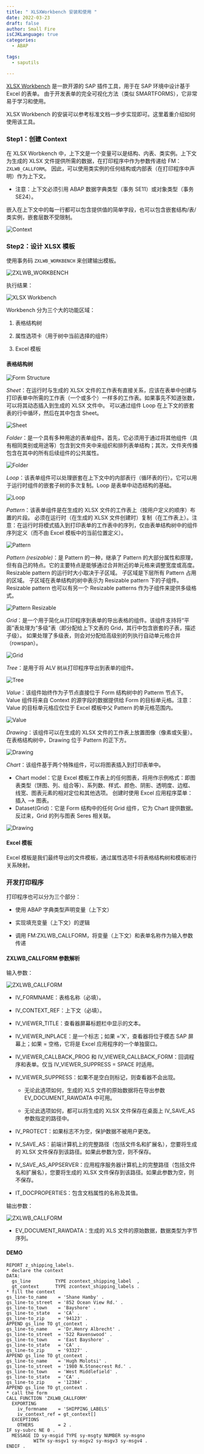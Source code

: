 ```yaml
---
title: " XLSXWorkbench 安装和使用 "
date: 2022-03-23
draft: false
author: Small Fire
isCJKLanguage: true
categories: 
  - ABAP

tags: 
  - saputils

---
```


[XLSX Workbench](https://sites.google.com/site/sapxlwb/home/eng) 是一款开源的 SAP 插件工具，用于在 SAP 环境中设计基于 Excel 的表单。 由于开发表单的完全可视化方法（类似 SMARTFORMS），它非常易于学习和使用。

XLSX Workbench 的安装可以参考标准文档一步步实现即可。这里着重介绍如何使用该工具。

### Step1：创建 Context

在 XLSX Worbkench 中，上下文是一个变量可以是结构、内表、类实例。上下文为生成的 XLSX 文件提供所需的数据，在打印程序中作为参数传递给 FM：`ZXLWB_CALLFORM`。 因此，可以使用类实例的任何结构或内部表（在打印程序中声明）作为上下文。 

- 注意：上下文必须引用 ABAP 数据字典类型（事务 SE11）或对象类型（事务 SE24）。

嵌入在上下文中的每一行都可以包含提供值的简单字段，也可以包含嵌套结构/表/类实例，嵌套层数不受限制。

![Context](/images/ABAP/ABAP_XLSXWorkbench0.gif)

### Step2：设计 XLSX 模板

使用事务码 `ZXLWB_WORKBENCH` 来创建输出模板。

![ZXLWB_WORKBENCH](/images/ABAP/ABAP_XLSXWorkbench2.png)

执行结果：

![XLSX Workbench](/images/ABAP/ABAP_XLSXWorkbench2_1.png)

Workbench 分为三个大的功能区域：

1. 表格结构树

2. 属性选项卡（用于树中当前选择的组件）

3. Excel 模板

#### 表格结构树

![Form Structure](/images/ABAP/ABAP_XLSXWorkbench2_2.png)

*Sheet*：在运行时与生成的 XLSX 文件的工作表有直接关系，应该在表单中创建与打印表单中所需的工作表（一个或多个）一样多的工作表。如果事先不知道张数，可以将其动态插入到生成的 XLSX 文件中。 可以通过组件 Loop 在上下文的嵌套表的行中循环，然后在其中包含 Sheet。

![Sheet](/images/ABAP/ABAP_XLSXWorkbench2_3.png)

*Folder*：是一个具有多种用途的表单组件。首先，它必须用于通过将其他组件（具有相同类别或用途等）包含到文件夹中来组织和排列表单结构；其次，文件夹传播包含在其中的所有后续组件的公共属性。

![Folder](/images/ABAP/ABAP_XLSXWorkbench2_4.png)

*Loop*：该表单组件可以处理嵌套在上下文中的内部表行（循环表的行）。它可以用于运行时组件的嵌套子树的多次复制。Loop 是表单中动态结构的基础。

![Loop](/images/ABAP/ABAP_XLSXWorkbench2_5.png)

*Pattern*：该表单组件是在生成的 XLSX 文件的工作表上（按用户定义的顺序）布置的片段。 必须在运行时（在生成的 XLSX 文件创建时）复制（在工作表上）。注意：在运行时将模式插入到打印表单的工作表中的序列，仅由表单结构树中的组件序列定义（而不由 Excel 模板中的当前位置定义）。

![Pattern](/images/ABAP/ABAP_XLSXWorkbench2_6.png)

*Pattern (resizable)*：是 Pattern 的一种，继承了 Pattern 的大部分属性和原理，但有自己的特点。它的主要特点是能够通过合并附近的单元格来调整宽度或高度。Resizable pattern 的运行时大小取决于子区域。 子区域是下层所有 Pattern 占用的区域。 子区域在表单结构的树中表示为 Resizable pattern 下的子组件。Resizable pattern 也可以有另一个 Resizable patterns 作为子组件来提供多级格式。

![Pattern Resizable](/images/ABAP/ABAP_XLSXWorkbench2_7.png)

*Grid*：是一个用于简化从打印程序到表单的导出表格的组件。该组件支持将“平面”表处理为“多级”表（即分配给上下文表的 Grid，其行中包含嵌套的子表，描述子级）。 如果处理了多级表，则会对分配给高级别的列执行自动单元格合并（rowspan）。

![Grid](/images/ABAP/ABAP_XLSXWorkbench2_8.png)

*Tree*：是用于将 ALV 树从打印程序导出到表单的组件。

![Tree](/images/ABAP/ABAP_XLSXWorkbench2_9.png)

*Value*：该组件始终作为子节点直接位于 Form 结构树中的 Patterm 节点下。 Value 组件将来自 Context 的源字段的数据提供给 Form 的目标单元格。注意：Value 的目标单元格应仅位于 Excel 模板中父 Pattern 的单元格范围内。

![Value](/images/ABAP/ABAP_XLSXWorkbench2_10.png)

*Drawing*：该组件可以在生成的 XLSX 文件的工作表上放置图像（像素或矢量）。 在表格结构树中，Drawing 位于 Pattern 的正下方。

![Drawing](/images/ABAP/ABAP_XLSXWorkbench2_11.png)

*Chart*：该组件基于两个特殊组件，可以将图表插入到打印表单中。

- Chart model：它是 Excel 模板工作表上的任何图表，将用作示例格式：即图表类型（饼图、列、组合等）、系列数、样式、颜色、阴影、透明度、边框、 线宽、图表元素的相对定位和其他选项。 创建时使用 Excel 应用程序菜单：插入 --> 图表。
- Dataset(Grid)：它是 Form 结构中的任何 Grid 组件，它为 Chart 提供数据。 反过来，Grid 的列与图表 Seres 相关联。

![Drawing](/images/ABAP/ABAP_XLSXWorkbench2_12.png)

#### Excel 模板

Excel 模板是我们最终导出的文件模板，通过属性选项卡将表格结构树和模板进行关系映射。

### 开发打印程序

打印程序也可以分为三个部分：

- 使用 ABAP 字典类型声明变量（上下文）

- 实现填充变量（上下文）的逻辑


- 调用 FM:ZXLWB_CALLFORM，将变量（上下文）和表单名称作为输入参数传递

#### ZXLWB_CALLFORM 参数解析

输入参数：

![ZXLWB_CALLFORM](/images/ABAP/ABAP_XLSXWorkbench3.png)

- IV_FORMNAME：表格名称（必填）。

- IV_CONTEXT_REF：上下文（必填）。
- IV_VIEWER_TITLE：查看器屏幕标题栏中显示的文本。

- IV_VIEWER_INPLACE：是一个标志；如果 ='X'，查看器将位于模态 SAP 屏幕上；如果 = 空格，它将是 Excel 应用程序的一个单独窗口。

- IV_VIEWER_CALLBACK_PROG 和 IV_VIEWER_CALLBACK_FORM：回调程序和表单。仅当 IV_VIEWER_SUPPRESS = SPACE 时适用。

- IV_VIEWER_SUPPRESS：如果不是空白则标记，则查看器不会出现。

  - 无论此选项如何，生成的 XLS 文件的原始数据将在导出参数 EV_DOCUMENT_RAWDATA 中可用。

  - 无论此选项如何，都可以将生成的 XLSX 文件保存在桌面上 IV_SAVE_AS 参数指定的路径中。

- IV_PROTECT：如果标志不为空，保护数据不被用户更改。

- IV_SAVE_AS：前端计算机上的完整路径（包括文件名和扩展名），您要将生成的 XLSX 文件保存到该路径。如果此参数为空，则不保存。

- IV_SAVE_AS_APPSERVER：应用程序服务器计算机上的完整路径（包括文件名和扩展名），您要将生成的 XLSX 文件保存到该路径。如果此参数为空，则不保存。

- IT_DOCPROPERTIES：包含文档属性的名称及其值。

输出参数：

![ZXLWB_CALLFORM](/images/ABAP/ABAP_XLSXWorkbench3_1.png)

- EV_DOCUMENT_RAWDATA：生成的 XLS 文件的原始数据，数据类型为字节序列。

#### DEMO

```ABAP
REPORT z_shipping_labels.
* declare the context
DATA:
  gs_line         TYPE zcontext_shipping_label  ,
  gt_context      TYPE zcontext_shipping_labels .
* fill the context
gs_line-to_name    = 'Shane Hamby' .
gs_line-to_street  = '852 Ocean View Rd.' .
gs_line-to_town    = 'Bayshore' .
gs_line-to_state   = 'CA' .
gs_line-to_zip     = '94123' .
APPEND gs_line TO gt_context .
gs_line-to_name    = 'Dr.Henry Albrecht' .
gs_line-to_street  = '522 Ravenswood' .
gs_line-to_town    = 'East Bayshore' .
gs_line-to_state   = 'CA' .
gs_line-to_zip     = '93327' .
APPEND gs_line TO gt_context .
gs_line-to_name    = 'Hugh Molotsi' .
gs_line-to_street  = '1980 N.Stonecrest Rd.' .
gs_line-to_town    = 'West Middlefield' .
gs_line-to_state   = 'CA' .
gs_line-to_zip     = '12384' .
APPEND gs_line TO gt_context .
* call the form
CALL FUNCTION 'ZXLWB_CALLFORM'
  EXPORTING
    iv_formname    = 'SHIPPING_LABELS'
    iv_context_ref = gt_context[]
  EXCEPTIONS
    OTHERS         = 2 .
IF sy-subrc NE 0 .
  MESSAGE ID sy-msgid TYPE sy-msgty NUMBER sy-msgno
          WITH sy-msgv1 sy-msgv2 sy-msgv3 sy-msgv4 .
ENDIF .
```

